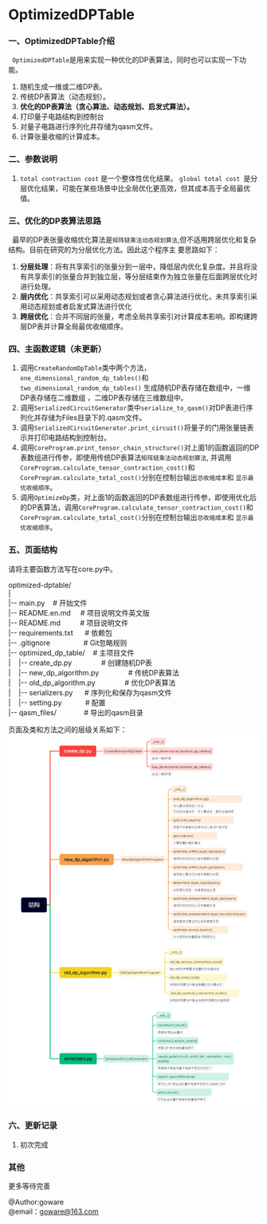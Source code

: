 # OptimizedDPTable

### 一、OptimizedDPTable介绍

&nbsp;&nbsp;`OptimizedDPTable`是用来实现一种优化的DP表算法，同时也可以实现一下功能。
1. 随机生成一维或二维DP表。
2. 传统DP表算法（动态规划）。
3. **优化的DP表算法（贪心算法、动态规划、启发式算法）。**
4. 打印量子电路结构到控制台
5. 对量子电路进行序列化并存储为qasm文件。
6. 计算张量收缩的计算成本。

### 二、参数说明

1. `total contraction cost` 是一个整体性优化结果。 `global total cost `是分层优化结果，可能在某些场景中比全局优化更高效，但其成本高于全局最优值。

### 三、优化的DP表算法思路

&nbsp;&nbsp;最早的DP表张量收缩优化算法是`矩阵链乘法动态规划算法`,但不适用跨层优化和复杂结构。目前在研究的为分层优化方法。因此这个程序主
要思路如下：
1. **分层处理**：将有共享索引的张量分到一层中，降低层内优化复杂度。并且将没有共享索引的张量合并到独立层，等分层结束作为独立张量在后面跨层优化时进行处理。
2. **层内优化**：共享索引可以采用动态规划或者贪心算法进行优化，未共享索引采用动态规划或者启发式算法进行优化
3. **跨层优化**：合并不同层的张量，考虑全局共享索引对计算成本影响。即构建跨层DP表并计算全局最优收缩顺序。


### 四、主函数逻辑（未更新）

1. 调用`CreateRandomDpTable`类中两个方法，`one_dimensional_random_dp_tables()`和`two_dimensional_random_dp_tables()`
生成随机DP表存储在数组中，一维DP表存储在二维数组 ，二维DP表存储在三维数组中。 
2. 调用`SerializedCircuitGenerator`类中`serialize_to_qasm()`对DP表进行序列化并存储为Files目录下的.qasm文件。
3. 调用`SerializedCircuitGenerator.print_circuit()`将量子的门用张量链表示并打印电路结构到控制台。
4. 调用`CoreProgram.print_tensor_chain_structure()`对上面1的函数返回的DP表数组进行传参，即使用传统DP表算法`矩阵链乘法动态规划算法`,
并调用`CoreProgram.calculate_tensor_contraction_cost()`和`CoreProgram.calculate_total_cost()`分别在控制台输出`总收缩成本`和
`显示最优收缩顺序`。
5. 调用`OptimizeDp`类，对上面1的函数返回的DP表数组进行传参，即使用优化后的DP表算法，调用`CoreProgram.calculate_tensor_contraction_cost()`和`CoreProgram.calculate_total_cost()`分别在控制台输出`总收缩成本`和
`显示最优收缩顺序`。


### 五、页面结构

请将主要函数方法写在core.py中。  

optimized-dptable/  
|  
|-- main.py  &nbsp;&nbsp; # 开始文件  
|-- README.en.md &nbsp;&nbsp;&nbsp; # 项目说明文件英文版  
|-- README.md  &nbsp;&nbsp;&nbsp;&nbsp;&nbsp;&nbsp;&nbsp;&nbsp; # 项目说明文件  
|-- requirements.txt  &nbsp;&nbsp;&nbsp;&nbsp; # 依赖包  
|-- .gitignore   &nbsp;&nbsp;&nbsp;&nbsp; &nbsp;&nbsp;&nbsp;&nbsp;&nbsp;&nbsp;&nbsp; &nbsp;&nbsp;  # Git忽略规则  
|-- optimized_dp_table/  &nbsp;&nbsp; # 主项目文件  
|&nbsp;&nbsp;&nbsp;&nbsp;|-- create_dp.py  &nbsp;&nbsp;&nbsp;&nbsp;&nbsp;&nbsp;&nbsp;&nbsp;&nbsp;&nbsp;&nbsp;&nbsp;&nbsp; # 创建随机DP表  
|&nbsp;&nbsp;&nbsp;&nbsp;|-- new_dp_algorithm.py  &nbsp;&nbsp;&nbsp;&nbsp;&nbsp;&nbsp;&nbsp;&nbsp;&nbsp;&nbsp;&nbsp;&nbsp;&nbsp; # 传统DP表算法  
|&nbsp;&nbsp;&nbsp;&nbsp;|-- old_dp_algorithm.py  &nbsp;&nbsp;&nbsp;&nbsp;&nbsp;&nbsp;&nbsp;&nbsp;&nbsp;&nbsp;&nbsp;&nbsp;&nbsp; # 优化DP表算法  
|&nbsp;&nbsp;&nbsp;&nbsp;|-- serializers.py  &nbsp;&nbsp;&nbsp;&nbsp; # 序列化和保存为qasm文件  
|&nbsp;&nbsp;&nbsp;&nbsp;|-- setting.py  &nbsp;&nbsp;&nbsp;&nbsp;&nbsp;&nbsp;&nbsp;&nbsp;&nbsp;&nbsp; # 配置  
|-- qasm_files/  &nbsp;&nbsp;&nbsp;&nbsp;&nbsp;&nbsp;&nbsp;&nbsp;&nbsp;&nbsp;&nbsp;&nbsp; # 导出的qasm目录  

页面及类和方法之间的层级关系如下：
![img.png](img.png)

### 六、更新记录

1. 初次完成

### 其他

更多等待完善  

@Author:goware  
@email：goware@163.com